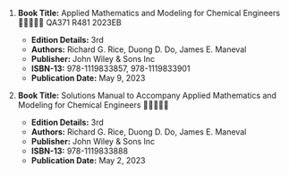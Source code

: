 1. **Book Title:** Applied Mathematics and Modeling for Chemical Engineers 🚨🚨🚨🚨🚨 QA371 R481 2023EB
   - **Edition Details:** 3rd
   - **Authors:** Richard G. Rice, Duong D. Do, James E. Maneval
   - **Publisher:** John Wiley & Sons Inc
   - **ISBN-13:** 978-1119833857, 978-1119833901
   - **Publication Date:** May 9, 2023

2. **Book Title:** Solutions Manual to Accompany Applied Mathematics and Modeling for Chemical Engineers 🚨🚨🚨🚨🚨
   - **Edition Details:** 3rd
   - **Authors:** Richard G. Rice, Duong D. Do, James E. Maneval
   - **Publisher:** John Wiley & Sons Inc
   - **ISBN-13:** 978-1119833888
   - **Publication Date:** May 2, 2023
